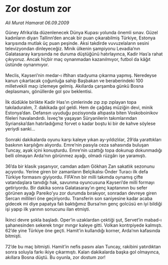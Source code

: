 # Zor dostum zor

*Ali Murat Hamarat 06.09.2009*

<div class="taraf_structure_2col_1zq">
<div class="margen_n">



 <p>Güney Afrika’da düzenlenecek Dünya Kupası yolunda önemli sınav. Güzel kadınların diyarı Tallinn’den ancak bir puan çıkarabilmiş Türkiye, Estonya karşısında mutlak üç puan peşinde. Aksi takdirde vuvuzelaların sesini televizyondan dinleyeceğiz. Minik ülkenin şampiyonu Levadia’nın Galatasaray karşısında ne duruma düştüğünü hatırlayınca, Kadir Has’a rahat çıkıyoruz. Ancak hiçbir maç oynanmadan kazanılmıyor, futbol da kâğıt üstünde oynanmıyor. <br/><br/>Meclis, Kayseri’nin medar-ı iftiharı stadyuma çıkarma yapmış. Neredeyse kanun çıkartacak çoğunluğa sahip Başbakan ve beraberindeki 100 milletvekili maçı izlemeye gelmiş. Akıllarda çarşamba günkü Bosna deplasmanı, gönüllerde gol şov beklentisi. <br/><br/>İlk düdükle birlikte Kadir Has’ın çimlerinde zıp zıp zıplayan topa takıladuralım, 7. dakikada gol geldi. Hem de çağdaş müziğin devi, minik Estonya’dan. Defansın uyuduğu pozisyonda altıpasta biten Voskoboinikov fileleri havalandırdı. İsveç’te yaşayan Süryanilerin takımlarından Syrianska’dan hatırladığımız forvet o kadar boştu ki bir de kahve söylese yeriydi sanki… <br/><br/>Sonraki dakikalarda oyunu karşı kaleye yıkan ay-yıldızlılar, 29’da yarattıkları baskının karşılığını alıyordu. Emre’nin pasıyla ceza sahasında buluşan Tuncay, ayak içini konuşturdu. Emre’nin uzattığı topa dokunup dokunmadığı belli olmayan Arda’nın görünmez ayağı, olmadı rüzgârı işe yaramıştı. <br/><br/>36’da bir klasik yaşanıyor, camdan adam Gökhan Zan sakatlık sezonunu açıyordu. Yerine giren bir zamanların Belçikalısı Önder Turacı ilk defa Türkiye formasını giyiyordu. FIFA’nın bir milli takımda oynamış çifte vatandaşlara tanıdığı hak, savunma oyuncusuna Kayseri’de milli formayı getiriyordu. Bir dakika sonra Galatasaray’ın genç kaptanının bu sefer görünen ayağı Pareiko’yu zor durumda bırakıyor, sonradan devreye giren Sercan millileri öne geçiriyordu. Transferin son saniyesine kadar acaba gidecek mi diye papatya falı baktığımız Bursa’nın genç golcüsü en iyi bildiği işi yapıp ilk yarının sonucunu ilan etmişti. <br/><br/>İkinci devre şokla başladı. Oper’in uzaklardan çektiği şut, Servet’in mabad-ı şahanesinden sekerek tıngır mıngır kaleye gitti. Volkan kontrpiyede kalmıştı. 62’de yine Türkiye öne geçti. Hamit’in kullandığı korner, Arda’nın kafasında bitmişti. <br/><br/>72’de bu maç bitmişti. Hamit’in nefis pasını alan Tuncay, rakibini yatırdıktan sonra soluyla farkı ikiye çıkarmıştı. Kalan dakikalarda başka gol olmayınca, akıllara Bosna düştü. Bu oyunla, zor dostum zor!</p>
<br/>
<br/>
<br/>



<br/>


<div id="taraf_not">
</div>

</div>


</div>
